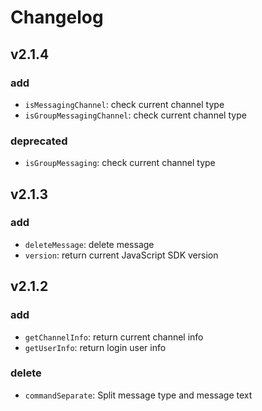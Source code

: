 Changelog
=========


## v2.1.4  
  
### add  
 * `isMessagingChannel`: check current channel type  
 * `isGroupMessagingChannel`: check current channel type    
  
### deprecated  
 * `isGroupMessaging`: check current channel type  
  


## v2.1.3  
   
### add  

 * `deleteMessage`: delete message   
 * `version`: return current JavaScript SDK version   
   


## v2.1.2   

### add  

 * `getChannelInfo`: return current channel info   
 * `getUserInfo`: return login user info   
 

### delete  

 * `commandSeparate`: Split message type and message text    

